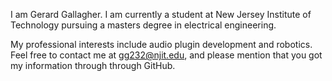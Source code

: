 I am Gerard Gallagher. I am currently a student at New Jersey Institute of Technology pursuing a masters degree in electrical engineering.

My professional interests include audio plugin development and robotics. Feel free to contact me at gg232@njit.edu, and please mention that you got my information through through GitHub. 

<!---
gg232/gg232 is a ✨ special ✨ repository because its `README.md` (this file) appears on your GitHub profile.
You can click the Preview link to take a look at your changes.
--->

